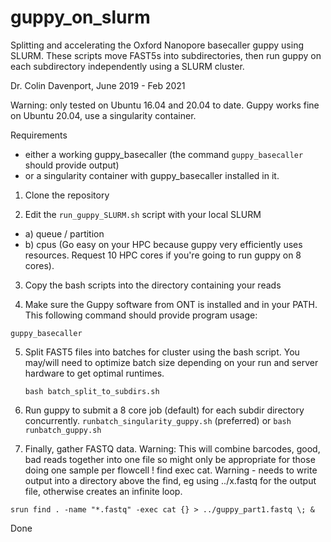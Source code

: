 # guppy_on_slurm
Splitting and accelerating the Oxford Nanopore basecaller guppy using SLURM.
These scripts move FAST5s into subdirectories, then run guppy on each subdirectory independently using a SLURM cluster.


Dr. Colin Davenport, June 2019 - Feb 2021

Warning: only tested on Ubuntu 16.04 and 20.04 to date. Guppy works fine on Ubuntu 20.04, use a singularity container.

Requirements
 * either a working guppy_basecaller (the command `guppy_basecaller` should provide output) 
 * or a singularity container with guppy_basecaller installed in it.

1. Clone the repository

2. Edit the `run_guppy_SLURM.sh` script with your local SLURM 
  - a) queue / partition
  - b) cpus (Go easy on your HPC because guppy very efficiently uses resources. Request 10 HPC cores if you're going to run guppy on 8 cores). 

3. Copy the bash scripts into the directory containing your reads

4. Make sure the Guppy software from ONT is installed and in your PATH. This following command should provide program usage:

  `guppy_basecaller`

5. Split FAST5 files into batches for cluster using the bash script. You may/will need to optimize batch size depending on your run and server hardware to get optimal runtimes. 

    `bash batch_split_to_subdirs.sh`

6. Run guppy to submit a 8 core job (default) for each subdir directory concurrently.
`runbatch_singularity_guppy.sh` (preferred) or   `bash runbatch_guppy.sh`
  
7. Finally, gather FASTQ data. Warning: This will combine barcodes, good, bad reads together into one file so might only be appropriate for those doing one sample per flowcell !
  find exec cat. Warning - needs to write output into a directory above the find, eg 
  using ../x.fastq for the output file, otherwise creates an infinite loop. 
  
  `srun find . -name "*.fastq" -exec cat {} > ../guppy_part1.fastq \; &`


Done
